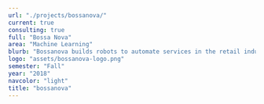```yaml
---
url: "./projects/bossanova/"
current: true
consulting: true
full: "Bossa Nova"
area: "Machine Learning"
blurb: "Bossanova builds robots to automate services in the retail industry. We will develop a web-based map annotation creation and manipulation tool with a database backend."
logo: "assets/bossanova-logo.png"
semester: "Fall"
year: "2018"
navcolor: "light"
title: "bossanova"
---
```


